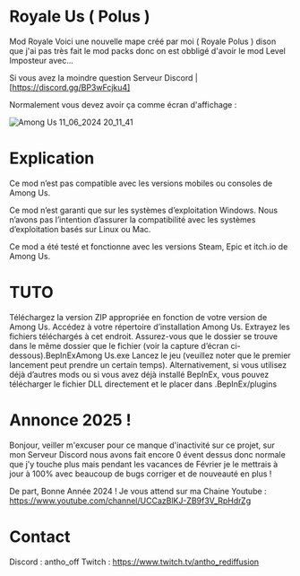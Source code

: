 # Royale Us ( Polus )
Mod Royale
Voici une nouvelle mape créé par moi ( Royale Polus ) dison que j'ai pas très fait le mod packs donc on est obbligé d'avoir le mod Level Imposteur avec...

Si vous avez la moindre question Serveur Discord | [https://discord.gg/BP3wFcjku4]


Normalement vous devez avoir ça comme écran d'affichage : 

![Among Us 11_06_2024 20_11_41](https://github.com/AnthoYt/Royale-Us/assets/113532396/a32b30ad-2fec-40df-ae83-793079db1faa)

# Explication 
Ce mod n’est pas compatible avec les versions mobiles ou consoles de Among Us.

Ce mod n’est garanti que sur les systèmes d’exploitation Windows. Nous n’avons pas l’intention d’assurer la compatibilité avec les systèmes d’exploitation basés sur Linux ou Mac.

Ce mod a été testé et fonctionne avec les versions Steam, Epic et itch.io de Among Us.

# TUTO
Téléchargez la version ZIP appropriée en fonction de votre version de Among Us.
Accédez à votre répertoire d’installation Among Us.
Extrayez les fichiers téléchargés à cet endroit. Assurez-vous que le dossier se trouve dans le même dossier que le fichier (voir la capture d’écran ci-dessous).BepInExAmong Us.exe
Lancez le jeu (veuillez noter que le premier lancement peut prendre un certain temps).
Alternativement, si vous utilisez déjà d’autres mods ou si vous avez déjà installé BepInEx, vous pouvez télécharger le fichier DLL directement et le placer dans .BepInEx/plugins


# Annonce 2025 !
Bonjour, veiller m'excuser pour ce manque d'inactivité sur ce projet, sur mon Serveur Discord nous avons fait encore 0 évent dessus donc normale que j'y touche plus mais pendant les vacances de Février je le mettrais à jour à 100% avec beaucoup de bugs corriger et de nouveauté en plus !

De part, Bonne Année 2024 ! Je vous attend sur ma Chaine Youtube : https://www.youtube.com/channel/UCCazBlKJ-ZB9f3V_RpHdrZg

# Contact
Discord :
antho_off
Twitch : 
https://www.twitch.tv/antho_rediffusion

